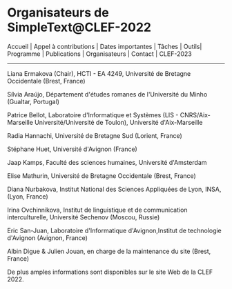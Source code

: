# Organisateurs de SimpleText@CLEF-2022

Accueil | Appel à contributions | Dates importantes | Tâches | Outils| Programme | Publications | Organisateurs | Contact | CLEF-2023

---

Liana Ermakova (Chair), HCTI - EA 4249, Université de Bretagne Occidentale (Brest, France)

Sílvia Araújo, Département d'études romanes de l'Université du Minho (Gualtar, Portugal)

Patrice Bellot, Laboratoire d'Informatique et Systèmes (LIS - CNRS/Aix-Marseille Université/Université de Toulon), Université d'Aix-Marseille

Radia Hannachi, Université de Bretagne Sud (Lorient, France)

Stéphane Huet, Université d'Avignon (France)

Jaap Kamps, Faculté des sciences humaines, Université d'Amsterdam

Elise Mathurin, Université de Bretagne Occidentale (Brest, France)

Diana Nurbakova, Institut National des Sciences Appliquées de Lyon, INSA, (Lyon, France)

Irina Ovchinnikova, Institut de linguistique et de communication interculturelle, Université Sechenov (Moscou, Russie)

Eric San-Juan, Laboratoire d'Informatique d'Avignon,Institut de technologie d'Avignon (Avignon, France)

Albin Digue & Julien Jouan, en charge de la maintenance du site (Brest, France)

De plus amples informations sont disponibles sur le site Web de la CLEF 2022.
